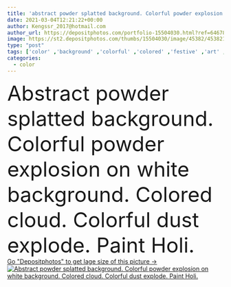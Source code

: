 ```yaml
---
title: 'abstract powder splatted background. Colorful powder explosion on white background. Colored cloud. Colorful dust explode. Paint Holi.'
date: 2021-03-04T12:21:22+00:00
author: Kengssr_2017@hotmail.com
author_url: https://depositphotos.com/portfolio-15504030.html?ref=64678756
image: https://st2.depositphotos.com/thumbs/15504030/image/45382/453821898/api_thumb_450.jpg?forcejpeg=true
type: "post"
tags: ['color' ,'background' ,'colorful' ,'colored' ,'festive' ,'art' ,'abstract' ,'texture' ,'wind' ,'energy' ,'cloud' ,'black' ,'paint' ,'splash' ,'snow' ,'freeze' ,'explosion' ,'creative' ,'fantasy' ,'concept' ,'effect' ,'motion' ,'stream' ,'smoke' ,'grain' ,'movement' ,'dirt' ,'shade' ,'flour' ,'powder' ,'splatter' ,'storm' ,'blow' ,'falling' ,'explosive' ,'bomb' ,'destruction' ,'explode' ,'apocalypse' ,'coloured' ,'stop' ,'throwing' ,'burst' ,'tint' ,'throw' ,'blast' ,'particles' ,'talcum' ,'Holi' ,'launched' ]
categories: 
  - color
---
```

<div aling="center">
            <font size="60"> Abstract powder splatted background. Colorful powder explosion on white background. Colored cloud. Colorful dust explode. Paint Holi.</font>   
</div>
<div>
    <a href='https://st2.depositphotos.com/thumbs/15504030/image/45382/453821898/api_thumb_450.jpg?forcejpeg=true?ref=64678756' target=_blank > Go "Depositphotos" to get lage size of this picture ->
        <img href='https://st2.depositphotos.com/thumbs/15504030/image/45382/453821898/api_thumb_450.jpg?forcejpeg=true?ref=64678756' src='https://st2.depositphotos.com/15504030/45382/i/950/depositphotos_453821898-stock-photo-abstract-powder-splatted-background-colorful.jpg?forcejpeg=true' alt='Abstract powder splatted background. Colorful powder explosion on white background. Colored cloud. Colorful dust explode. Paint Holi.' >
    </a>
</div>
